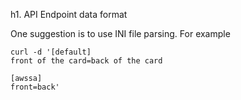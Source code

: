 h1. API Endpoint data format

One suggestion is to use INI file parsing. For example
```
curl -d '[default]
front of the card=back of the card

[awssa]
front=back'
```
